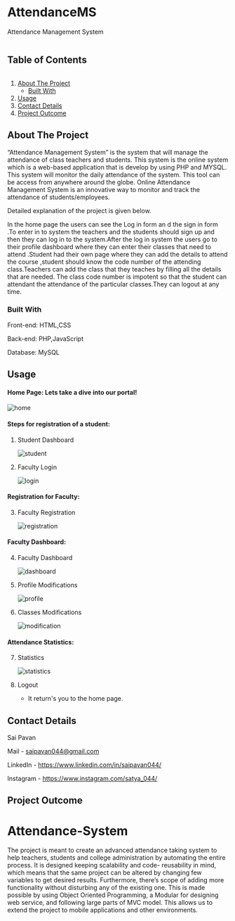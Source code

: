 <!-- TABLE OF CONTENTS -->
# AttendanceMS
Attendance Management System
  <h2 style="display: inline-block">Table of Contents</h2>
  <ol>
    <li>
      <a href="#about-the-project">About The Project</a>
      <ul>
        <li><a href="#built-with">Built With</a></li>
      </ul>
    </li>
    <li><a href="#usage">Usage</a></li>
    <li><a href="#contact">Contact Details</a></li>
    <li><a href="#outcome">Project Outcome</a></li>
  </ol>



<!-- ABOUT THE PROJECT -->
## About The Project

“Attendance Management System” is the system that will manage the attendance of class teachers and students. This system is the online system which is a web-based application that is develop by using PHP and MYSQL. This system will monitor the daily attendance of the system. This tool can be access from anywhere around the globe. Online Attendance Management System is an innovative way to monitor and track the attendance of students/employees.

Detailed explanation of the project is given below.

In the home page the users can see the Log in form an d the sign in form .To enter in to system the teachers and the students should sign up and then they can log in to the system.After the log in system the users go to their profile dashboard where they can enter their classes that need to attend .Student had their own page where they can add the details to attend the course ,student should know the code number of the attending class.Teachers can add the class that they teaches by filling all the details that are needed. The class code number is impotent so that the student can attendant the attendance of the particular classes.They can logout at any time.

### Built With

Front-end: HTML,CSS

Back-end: PHP,JavaScript

Database: MySQL

<!-- USAGE  -->
## Usage


#### **Home Page**: Lets take a dive into our portal!

![home](https://github.com/saipavan044/Attendance-Management-System/blob/main/doc/Home%20Page.png)

#### **Steps for registration of a student**: 

1. Student Dashboard
  
     ![student](https://github.com/saipavan044/Attendance-Management-System/blob/main/doc/Student%20Dashboard.png)

2.  Faculty Login
    
     ![login](https://github.com/saipavan044/Attendance-Management-System/blob/main/doc/Faculty%20Login.png)

#### **Registration for Faculty**: 

3. Faculty Registration
   
     ![registration](https://github.com/saipavan044/Attendance-Management-System/blob/main/doc/Faculty%20Registration.png)

#### **Faculty Dashboard**: 

4. Faculty Dashboard
   
     ![dashboard](https://github.com/saipavan044/Attendance-Management-System/blob/main/doc/Faculty%20Dashboard.png)

5.  Profile Modifications
    
     ![profile](https://github.com/saipavan044/Attendance-Management-System/blob/main/doc/Profile%20Updates.png)


6. Classes Modifications
    
     ![modification](https://github.com/saipavan044/Attendance-Management-System/blob/main/doc/Classes%20Modifications.png)

#### **Attendance Statistics**: 

7. Statistics
    
     ![statistics](https://github.com/saipavan044/Attendance-Management-System/blob/main/doc/Statistics.png)
  
8. Logout
  
   - It return's you to the home page.



<!-- CONTACT -->
## Contact Details

Sai Pavan

Mail - saipavan044@gmail.com

LinkedIn  - https://www.linkedin.com/in/saipavan044/

Instagram - https://www.instagram.com/satya_044/

## Project Outcome

Attendance-System
=================

The project is meant to create an advanced attendance taking system to help teachers, 
students and college administration by automating the entire process. It is designed keeping 
scalability and code- reusability in mind, which means that the same project can be altered 
by changing few variables to get desired results. Furthermore, there’s scope of adding more 
functionality without disturbing any of the existing one. This is made possible by using 
Object Oriented Programming, a Modular for designing web service, and following large 
parts of MVC model. This allows us to extend the project to mobile applications and other environments.
